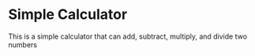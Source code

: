 # Simple Calculator

This is a simple calculator that can add, subtract, multiply, and divide two numbers
